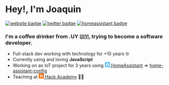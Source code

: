 # Hey!, I'm Joaquin

[![website badge](https://img.shields.io/badge/website-joaquinbeceiro.com.uy-red?style=flat-square)](https://joaquinbeceiro.com.uy)
[![twitter badge](https://img.shields.io/badge/twitter-@juacobeceiro-blue?style=flat-square&logo=twitter)](https://twitter.com/juacobeceiro)
[![homeassistant badge](https://img.shields.io/badge/HomeAssistant-HomeAssistantConfig-green?style=flat-square&logo=home%20assistant)](https://github.com/JoaquinBeceiro/home-assistant-config)


### I'm a coffee drinker from **.UY** :uruguay:, trying to become a software developer.

- Full-stack dev working with technology for +10 years :nerd_face:
- Currently using and loving **JavaScript**
- Working on an IoT project for 3 years using [![Home Assistant logo](https://raw.githubusercontent.com/JoaquinBeceiro/JoaquinBeceiro/master/homeassistant-logo.png) HomeAssistant](https://github.com/home-assistant) => [home-assistant-config](https://github.com/JoaquinBeceiro/home-assistant-config)
- Teaching at [![Hack Academy logo](https://raw.githubusercontent.com/JoaquinBeceiro/JoaquinBeceiro/master/hack-logo.png) Hack Academy](https://ha.dev) :man_teacher:


